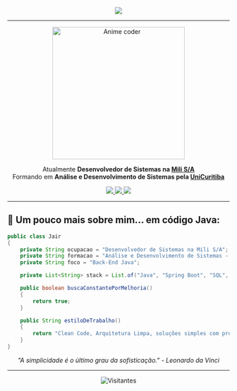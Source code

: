 <p align="center">
  <img src="https://readme-typing-svg.herokuapp.com?font=Fira+Code&size=25&pause=700&color=9b59b6&center=true&vCenter=true&width=540&lines=Bem-vindo+ao+meu+GitHub+%F0%9F%91%8B;Sou+Dev+Back-End+Java+%F0%9F%92%BB;" />
</p>

---

<p align="center">
  <img src="https://media.giphy.com/media/ZVik7pBtu9dNS/giphy.gif" width="300" alt="Anime coder" />
</p>

<p align="center">
  Atualmente <strong>Desenvolvedor de Sistemas na <a href="https://www.mili.com.br/">Mili S/A</a></strong><br>
  Formando em <strong>Análise e Desenvolvimento de Sistemas pela <a href="https://www.unicuritiba.edu.br">UniCuritiba</a></strong><br>
</p>

<p align="center">
  <a href="https://github.com/JairClass">
    <img src="https://img.shields.io/badge/-GitHub-181717?style=flat-square&logo=github&logoColor=white" />
  </a>
  <a href="https://www.instagram.com/jairzera7/">
    <img src="https://img.shields.io/badge/-Instagram-E4405F?style=flat-square&logo=instagram&logoColor=white" />
  </a>
  <a href="https://www.linkedin.com/in/jair-willian-class-0706441a1">
    <img src="https://img.shields.io/badge/-LinkedIn-0A66C2?style=flat-square&logo=linkedin&logoColor=white" />
  </a>
</p>

---

## 🚀 Um pouco mais sobre mim... em código Java:

```java
public class Jair
{
    private String ocupacao = "Desenvolvedor de Sistemas na Mili S/A";
    private String formacao = "Análise e Desenvolvimento de Sistemas - UniCuritiba";
    private String foco = "Back-End Java";

    private List<String> stack = List.of("Java", "Spring Boot", "SQL", "Git");

    public boolean buscaConstantePorMelhoria()
    {
        return true;
    }

    public String estiloDeTrabalho()
    {
        return "Clean Code, Arquitetura Limpa, soluções simples com propósito real";
    }
}
```
<p align="center">
  <i>"A simplicidade é o último grau da sofisticação." - Leonardo da Vinci</i>
</p>

---

<p align="center">
  <img src="https://profile-counter.glitch.me/JairClass/count.svg" alt="Visitantes" />
</p>
